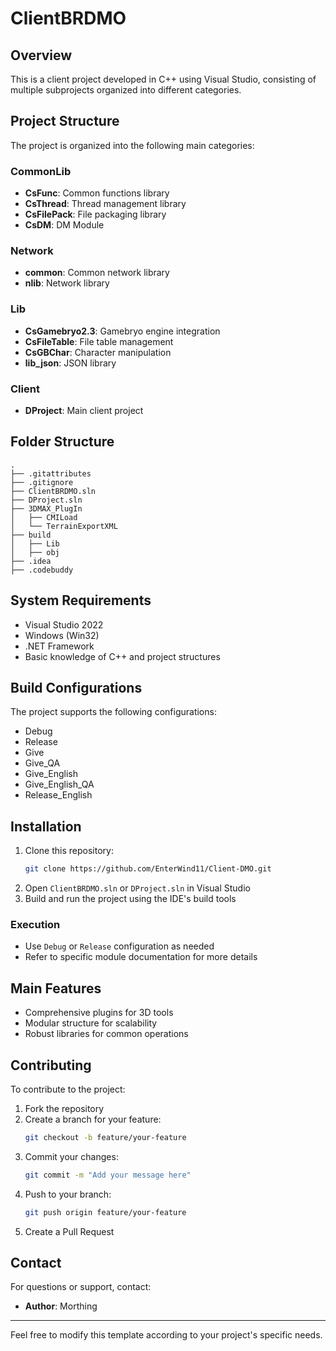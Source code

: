 # ClientBRDMO

## Overview
This is a client project developed in C++ using Visual Studio, consisting of multiple subprojects organized into different categories.

## Project Structure
The project is organized into the following main categories:

### CommonLib
- **CsFunc**: Common functions library
- **CsThread**: Thread management library
- **CsFilePack**: File packaging library
- **CsDM**: DM Module

### Network
- **common**: Common network library
- **nlib**: Network library

### Lib
- **CsGamebryo2.3**: Gamebryo engine integration
- **CsFileTable**: File table management
- **CsGBChar**: Character manipulation
- **lib_json**: JSON library

### Client
- **DProject**: Main client project

## Folder Structure
```plaintext
.
├── .gitattributes
├── .gitignore
├── ClientBRDMO.sln
├── DProject.sln
├── 3DMAX_PlugIn
│   ├── CMILoad
│   └── TerrainExportXML
├── build
│   ├── Lib
│   ├── obj
├── .idea
├── .codebuddy
```

## System Requirements
- Visual Studio 2022
- Windows (Win32)
- .NET Framework
- Basic knowledge of C++ and project structures

## Build Configurations
The project supports the following configurations:
- Debug
- Release
- Give
- Give_QA
- Give_English
- Give_English_QA
- Release_English

## Installation

1. Clone this repository:
   ```bash
   git clone https://github.com/EnterWind11/Client-DMO.git
   ```
2. Open `ClientBRDMO.sln` or `DProject.sln` in Visual Studio
3. Build and run the project using the IDE's build tools

### Execution
- Use `Debug` or `Release` configuration as needed
- Refer to specific module documentation for more details

## Main Features
- Comprehensive plugins for 3D tools
- Modular structure for scalability
- Robust libraries for common operations

## Contributing
To contribute to the project:

1. Fork the repository
2. Create a branch for your feature:
   ```bash
   git checkout -b feature/your-feature
   ```
3. Commit your changes:
   ```bash
   git commit -m "Add your message here"
   ```
4. Push to your branch:
   ```bash
   git push origin feature/your-feature
   ```
5. Create a Pull Request

## Contact

For questions or support, contact:

- **Author**: Morthing

---

Feel free to modify this template according to your project's specific needs.

